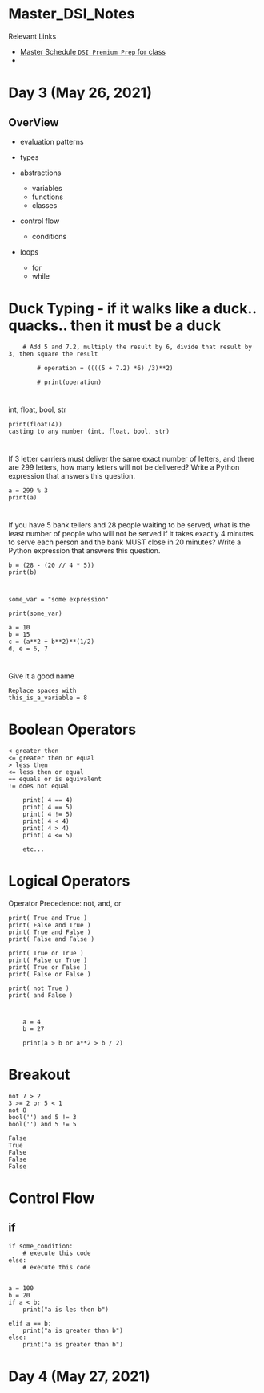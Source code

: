 # Master_DSI_Notes
Relevant Links
* [Master Schedule `DSI Premium Prep` for class](https://github.com/GalvanizeOpenSource/dsi-premium-prep)
*



#
# Day 3 (May 26, 2021)
## OverView

* evaluation patterns
* types 
* abstractions
	* variables
	* functions
	* classes	

* control flow
    * conditions

* loops
    * for
    * while

#
# Duck Typing - if it walks like a duck.. quacks.. then it must be a duck

        # Add 5 and 7.2, multiply the result by 6, divide that result by 3, then square the result 

            # operation = ((((5 + 7.2) *6) /3)**2)

            # print(operation)

# 
int, float, bool, str

    print(float(4))
    casting to any number (int, float, bool, str)

# 
If 3 letter carriers must deliver the same exact number of letters, and there are 299 letters, how many letters will not be delivered? Write a Python expression that answers this question.

    a = 299 % 3
    print(a)

# 
If you have 5 bank tellers and 28 people waiting to be served, what is the least number of people who will not be served if it takes exactly 4 minutes to serve each person and the bank MUST close in 20 minutes? Write a Python expression that answers this question.

    b = (28 - (20 // 4 * 5))
    print(b)

#
    some_var = "some expression"

    print(some_var)

    a = 10
    b = 15
    c = (a**2 + b**2)**(1/2)
    d, e = 6, 7

#
Give it a good name

    Replace spaces with _
    this_is_a_variable = 8

# Boolean Operators
    < greater then
    <= greater then or equal
    > less then
    <= less then or equal
    == equals or is equivalent
    != does not equal

        print( 4 == 4)
        print( 4 == 5)
        print( 4 != 5)
        print( 4 < 4)
        print( 4 > 4)
        print( 4 <= 5)

        etc...

# Logical Operators
Operator Precedence: not, and, or

    print( True and True )
    print( False and True )
    print( True and False )
    print( False and False )

    print( True or True )
    print( False or True )
    print( True or False )
    print( False or False )

    print( not True )
    print( and False )

#
        a = 4
        b = 27

        print(a > b or a**2 > b / 2)

# Breakout

    not 7 > 2
    3 >= 2 or 5 < 1
    not 8
    bool('') and 5 != 3
    bool('') and 5 != 5

    False
    True
    False
    False
    False

# Control Flow

## if

    if some_condition:
        # execute this code
    else:
        # execute this code

    
    a = 100
    b = 20
    if a < b:
        print("a is les then b")

    elif a == b:
        print("a is greater than b")
    else: 
        print("a is greater than b")


# Day 4 (May 27, 2021)
##
